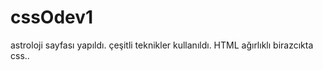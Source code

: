 # cssOdev1
astroloji sayfası yapıldı. 
çeşitli teknikler kullanıldı. HTML ağırlıklı birazcıkta css..
